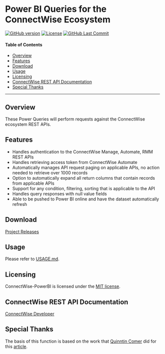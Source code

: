 # Power BI Queries for the ConnectWise Ecosystem

[![GitHub version](https://badge.fury.io/gh/derpenstiltskin%2Fconnectwise-powerbi.svg)](https://badge.fury.io/gh/derpenstiltskin%2Fconnectwise-powerbi)
[![License](https://img.shields.io/badge/license-MIT-green)](https://github.com/derpenstiltskin/connectwise-powerbi/blob/main/LICENSE.md)
[![GitHub Last Commit](https://img.shields.io/github/last-commit/derpenstiltskin/connectwise-powerbi)](https://github.com/derpenstiltskin/connectwise-powerbi/commits/main)

#### Table of Contents

*   [Overview](#overview)
*   [Features](#features)
*   [Download](#download)
*   [Usage](#usage)
*   [Licensing](#licensing)
*   [ConnectWise REST API Documentation](#connectwise-rest-api-documentation)
*   [Special Thanks](#special-thanks)

----------

## Overview

These Power Queries will perform requests against the ConnectWise ecosystem REST APIs.

## Features

- Handles authentication to the ConnectWise Manage, Automate, RMM REST APIs
- Handles retrieving access token from ConnectWise Automate
- Automatically manages API request paging on applicable APIs, no action needed to retrieve over 1000 records
- Option to automatically expand all return columns that contain records from applicable APIs
- Support for any condition, filtering, sorting that is applicable to the API
- Handles query responses with null value fields
- Able to be pushed to Power BI online and have the dataset automatically refresh

## Download

[Project Releases](https://github.com/derpenstiltskin/connectwise-powerbi/releases)

## Usage

Please refer to [USAGE.md](USAGE.md).

## Licensing

ConnectWise-PowerBI is licensed under the [MIT license](LICENSE.md).

## ConnectWise REST API Documentation

[ConnectWise Developer](https://developer.connectwise.com)

## Special Thanks

The basis of this function is based on the work that [Quinntin Comer](https://comertechnology.com/) did for this [article](https://comertechnology.com/cw-manage-getting-started-with-powerbi-the-update/).